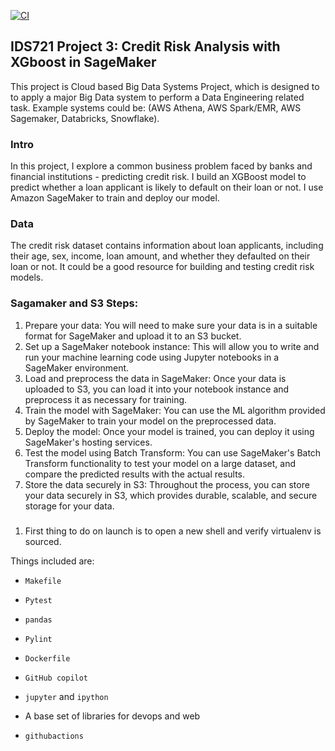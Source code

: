 [![CI](https://github.com/nogibjj/python-template/actions/workflows/cicd.yml/badge.svg)](https://github.com/nogibjj/python-template/actions/workflows/cicd.yml)

## IDS721 Project 3: Credit Risk Analysis with XGboost in SageMaker

This project is Cloud based Big Data Systems Project, which is designed to to apply a major Big Data system to perform a Data Engineering related task. 
Example systems could be: (AWS Athena, AWS Spark/EMR, AWS Sagemaker, Databricks, Snowflake).

### Intro
In this project, I explore a common business problem faced by banks and financial institutions - predicting credit risk. I build an XGBoost model to predict whether a loan applicant is likely to default on their loan or not. I use Amazon SageMaker to train and deploy our model.

### Data
The credit risk dataset contains information about loan applicants, including their age, sex, income, loan amount, and whether they defaulted on their loan or not. It could be a good resource for building and testing credit risk models.


### Sagamaker and S3 Steps:
1. Prepare your data: You will need to make sure your data is in a suitable format for SageMaker and upload it to an S3 bucket.
2. Set up a SageMaker notebook instance: This will allow you to write and run your machine learning code using Jupyter notebooks in a SageMaker environment.
3. Load and preprocess the data in SageMaker: Once your data is uploaded to S3, you can load it into your notebook instance and preprocess it as necessary for training.
4. Train the model with SageMaker: You can use the ML algorithm provided by SageMaker to train your model on the preprocessed data.
5. Deploy the model: Once your model is trained, you can deploy it using SageMaker's hosting services.
6. Test the model using Batch Transform: You can use SageMaker's Batch Transform functionality to test your model on a large dataset, and compare the predicted results with the actual results.
7. Store the data securely in S3: Throughout the process, you can store your data securely in S3, which provides durable, scalable, and secure storage for your data.

###


1. First thing to do on launch is to open a new shell and verify virtualenv is sourced.

Things included are:

* `Makefile`

* `Pytest`

* `pandas`

* `Pylint`

* `Dockerfile`

* `GitHub copilot`

* `jupyter` and `ipython` 

* A base set of libraries for devops and web

* `githubactions` 

